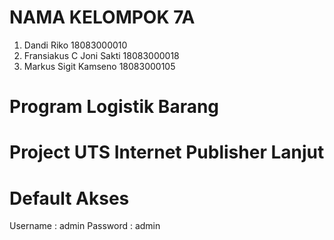 # NAMA KELOMPOK 7A
 1. Dandi Riko 18083000010 
 2. Fransiakus C Joni Sakti 18083000018
 3. Markus Sigit Kamseno 18083000105



# Program Logistik Barang
# Project UTS Internet Publisher Lanjut

# Default Akses
 Username : admin
 Password : admin

